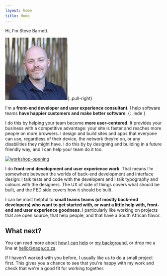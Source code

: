```yaml
---
layout: home
title: Home
---
```


Hi, I'm Steve Barnett.

![](/img/SteveBarnett.jpg){:.pull-right}

I'm a **front-end developer and user experience consultant**. I help software teams **have happier customers and make better software**.
{: .lede }

I do this by helping your team become **more user-centered**. It provides your business with a competitive advantage: your site is faster and reaches more people on more browsers. I design and build sites and apps that everyone can use, regardless of their device, the network they’re on, or any disabilities they might have. I do this by by designing and building in a future friendly way, and I can help your team do it too.

<a href="https://naga.co.za/wp-content/uploads/2016/09/workshop-opening.jpg"><img src="https://naga.co.za/wp-content/uploads/2016/09/workshop-opening-400x225.jpg" alt="workshop-opening" width="400" height="225" class="pull-left pop-left" /></a>

I do **front-end development and user experience work**. That means I’m somewhere between the worlds of back-end development and interface design: I talk tests and code with the developers and I talk typography and colours with the designers. The UX of side of things covers what should be built, and the FED side covers how it should be built.

I can be most helpful to **small teams teams (of mostly back-end developers) who want to get started with, or want a little help with, front-end and user experience goodness**. I particularly like working on projects that are open source, that help people, and that have a South African flavor.

## What next?

You can read more about [how I can help](/how-i-can-help/) or [my background](/about/), or drop me a line at [hello@naga.co.za](mailto:hello@naga.co.za).

If I haven’t worked with you before, I usually like us to do a small project first. This gives you a chance to see that you're happy with my work and check that we're a good fit for working together.
